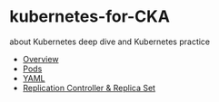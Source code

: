 # kubernetes-for-CKA
about Kubernetes deep dive and Kubernetes practice

- [Overview](./docs/overview.md)
- [Pods](./docs/pods.md)
- [YAML](./docs/yml.md)
- [Replication Controller & Replica Set](./docs/replica_sets.md)